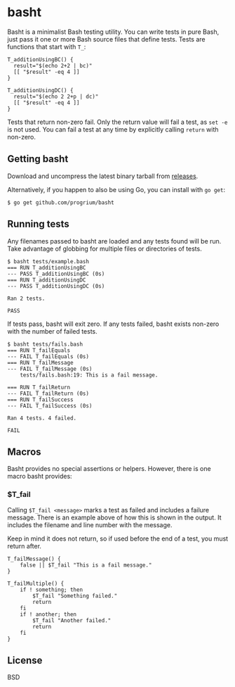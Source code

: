 # basht

Basht is a minimalist Bash testing utility. You can write tests in pure Bash, just pass it one or more Bash source files that define tests. Tests are functions that start with `T_`:

```
T_additionUsingBC() {
  result="$(echo 2+2 | bc)"
  [[ "$result" -eq 4 ]]
}

T_additionUsingDC() {
  result="$(echo 2 2+p | dc)"
  [[ "$result" -eq 4 ]]
}
```

Tests that return non-zero fail. Only the return value will fail a test, as `set -e` is not used. You can fail a test at any time by explicitly calling `return` with non-zero.

## Getting basht

Download and uncompress the latest binary tarball from [releases](https://github.com/progrium/basht/releases).

Alternatively, if you happen to also be using Go, you can install with `go get`:

	$ go get github.com/progrium/basht

## Running tests

Any filenames passed to basht are loaded and any tests found will be run. Take advantage of globbing for multiple files or directories of tests.

```
$ basht tests/example.bash
=== RUN T_additionUsingBC
--- PASS T_additionUsingBC (0s)
=== RUN T_additionUsingDC
--- PASS T_additionUsingDC (0s)

Ran 2 tests.

PASS
```

If tests pass, basht will exit zero. If any tests failed, basht exists non-zero with the number of failed tests.

```
$ basht tests/fails.bash
=== RUN T_failEquals
--- FAIL T_failEquals (0s)
=== RUN T_failMessage
--- FAIL T_failMessage (0s)
    tests/fails.bash:19: This is a fail message.

=== RUN T_failReturn
--- FAIL T_failReturn (0s)
=== RUN T_failSuccess
--- FAIL T_failSuccess (0s)

Ran 4 tests. 4 failed.

FAIL
```

## Macros

Basht provides no special assertions or helpers. However, there is one macro basht provides:

### $T_fail

Calling `$T_fail <message>` marks a test as failed and includes a failure message. There is an example above of how this is shown in the output. It includes the filename and line number with the message.

Keep in mind it does not return, so if used before the end of a test, you must return after.

```
T_failMessage() {
	false || $T_fail "This is a fail message."
}

T_failMultiple() {
	if ! something; then
		$T_fail "Something failed."
		return
	fi
	if ! another; then
		$T_fail "Another failed."
		return
	fi
}
```

## License

BSD
